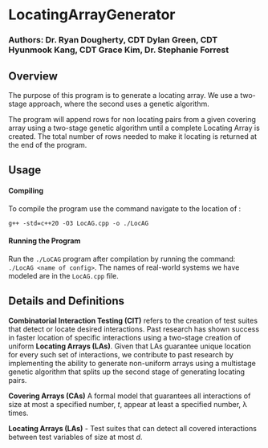 
# LocatingArrayGenerator
### Authors: Dr. Ryan Dougherty, CDT Dylan Green, CDT Hyunmook Kang, CDT Grace Kim, Dr. Stephanie Forrest
## Overview
The purpose of this program is to generate a locating array. We use a two-stage approach, where the second uses a genetic algorithm.

The program will append rows for non locating pairs from a given covering array using a two-stage genetic algorithm until a complete Locating Array is created. The total number of rows needed to make it locating is returned at the end of the program.
## Usage
#### Compiling

To compile the program use the command navigate to the location of :
```
g++ -std=c++20 -O3 LocAG.cpp -o ./LocAG
```
#### Running the Program
Run the ```./LoCAG``` program after compilation by running the command: ```./LocAG <name of config>```. The names of real-world systems we have modeled are in the ```LocAG.cpp``` file. 

## Details and Definitions
<strong>Combinatorial Interaction Testing (CIT)</strong> refers to the creation of test suites that detect or locate desired interactions. Past research has shown success in faster location of specific interactions using a two-stage creation of uniform <strong>Locating Arrays (LAs)</strong>. Given that LAs guarantee unique location for every such set of interactions, we contribute to past research by implementing the ability to generate non-uniform arrays using a multistage genetic algorithm that splits up the second stage of generating locating pairs.

<strong>Covering Arrays (CAs)</strong> A formal model that guarantees all interactions of size at most a specified number,  $t$, appear at least a specified number, &lambda; times.

<strong>Locating Arrays (LAs)</strong> - Test suites that can detect all covered interactions between test variables of size at most $d$.
